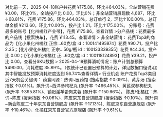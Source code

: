 
对比前一天，2025-04-18账户共花费 ¥175.86，环比↓64.03%。全站营销花费 ¥0.00，环比0%，全站投产比 0.00，环比0%；非全站营销展现数 4,687，环比↓68.81%，花费 ¥175.86，环比↓64.03%，总订单行 2，环比↑100.00%，总订单金额 ¥213.60，环比↑0.00%，投产比 1.21，环比↑175.00%。
分账号：花费最多的账号【化州橘红产业带】，花费 ¥175.86。查看详情 >分产品线：花费最多的产品线【搜索快车】，花费 ¥113.45。查看详情 >
非全站营销：
花费Top3的商品为【化小果化州橘红 正宗...60克/盒 id：100141495974】花费 ¥90.71，投产比 2.35；【化小果化州橘红 正宗...50g/瓶 id：100133339355】花费 ¥44.34，投产比 0.00；【化小果化州橘红 正...60克/盒 id：100118124893】花费 ¥39.21，投产比 0.00。查看分SKU数据 >
2025-04-18预算消耗情况：账户计划总预算 ¥490.00，消耗进度 35.89%。（仅统计已设置日预算的计划，详见数据口径说明）其中智能投放预算消耗进度达到 56.74%查看详情>
行业机会
账户花费Top3类目近7天机会关键词：
药食同源：热词~医药馆 (搜索指数 ↑0.09%)、黄芽汤 (搜索指数 ↑0.01%)。飙升词~西洋参枸杞丸 (飙升率 ↑466.45%)、黄芪双参枸杞丸 (飙升率 ↑395.81%)、锁阳淫羊藿肉苁蓉 (飙升率 ↑150.66%)。
陈皮/化橘红：热词~陈皮 (搜索指数 ↑0.06%)、陈皮京东自营旗舰店 (搜索指数 ↑0.10%)。飙升词~新会陈皮二十年京东自营旗舰店 (飙升率 ↑17.13%)、陈皮京东自营旗舰店 (飙升率 ↑10.46%)、化橘红京东自营官方旗舰店 (飙升率 ↑9.61%)。

